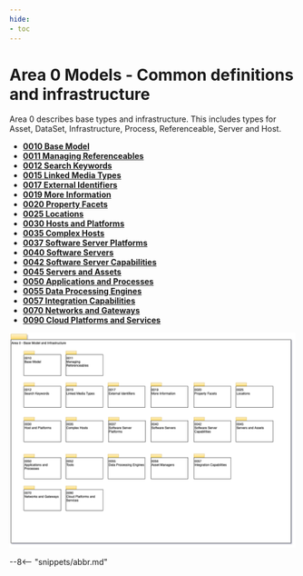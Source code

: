 ```yaml
---
hide:
- toc
---
```


<!-- SPDX-License-Identifier: CC-BY-4.0 -->
<!-- Copyright Contributors to the ODPi Egeria project. -->

# Area 0 Models - Common definitions and infrastructure

Area 0 describes base types and infrastructure.
This includes types for Asset, DataSet,
Infrastructure, Process, Referenceable, Server and Host.

* **[0010 Base Model](0010-Base-Model.md)**
* **[0011 Managing Referenceables](0011-Managing-Referenceables.md)**
* **[0012 Search Keywords](0012-Search-Keywords.md)**
* **[0015 Linked Media Types](0015-Linked-Media-Types.md)**
* **[0017 External Identifiers](0017-External-Identifiers.md)**
* **[0019 More Information](0019-More-Information.md)**
* **[0020 Property Facets](0020-Property-Facets.md)**
* **[0025 Locations](0025-Locations.md)**
* **[0030 Hosts and Platforms](0030-Hosts-and-Platforms.md)**
* **[0035 Complex Hosts](0035-Complex-Hosts.md)**
* **[0037 Software Server Platforms](0037-Software-Server-Platforms.md)**
* **[0040 Software Servers](0040-Software-Servers.md)**
* **[0042 Software Server Capabilities](0042-Software-Server-Capabilities.md)**
* **[0045 Servers and Assets](0045-Servers-and-Assets.md)**
* **[0050 Applications and Processes](0050-Applications-and-Processes.md)**
* **[0055 Data Processing Engines](0055-Data-Processing-Engines.md)**
* **[0057 Integration Capabilities](0057-Integration-Capabilities.md)**
* **[0070 Networks and Gateways](0070-Networks-and-Gateways.md)**
* **[0090 Cloud Platforms and Services](0090-Cloud-Platforms-and-Services.md)**

![UML Packages](area-0-basic-types-and-infrastructure-overview.png)

--8<-- "snippets/abbr.md"
